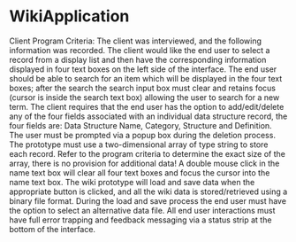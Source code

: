 # WikiApplication


Client Program Criteria:
The client was interviewed, and the following information was recorded. The client would like the end user to select a record from a display list and then have the corresponding information displayed in four text boxes on the left side of the interface. The end user should be able to search for an item which will be displayed in the four text boxes; after the search the search input box must clear and retains focus (cursor is inside the search text box) allowing the user to search for a new term.
The client requires that the end user has the option to add/edit/delete any of the four fields associated with an individual data structure record, the four fields are: Data Structure Name, Category, Structure and Definition. The user must be prompted via a popup box during the deletion process.
The prototype must use a two-dimensional array of type string to store each record. Refer to the program criteria to determine the exact size of the array, there is no provision for additional data! A double mouse click in the name text box will clear all four text boxes and focus the cursor into the name text box.
The wiki prototype will load and save data when the appropriate button is clicked, and all the wiki data is stored/retrieved using a binary file format. During the load and save process the end user must have the option to select an alternative data file. All end user interactions must have full error trapping and feedback messaging via a status strip at the bottom of the interface.
